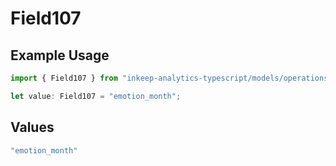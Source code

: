 # Field107

## Example Usage

```typescript
import { Field107 } from "inkeep-analytics-typescript/models/operations";

let value: Field107 = "emotion_month";
```

## Values

```typescript
"emotion_month"
```